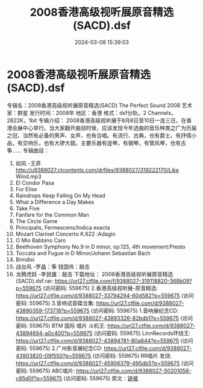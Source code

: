 ﻿---
title: 2008香港高级视听展原音精选(SACD).dsf
date: 2024-03-08 15:39:03
categories: 试音碟、非卖品、发烧碟
tags: 华语中文
---
# 2008香港高级视听展原音精选(SACD).dsf

专辑名：2008香港高级视听展原音精选(SACD) The Perfect
Sound 2008
艺术家：群星
发行时间：2008年
地区：香港
格式：dsf分轨，2 Channels，2822K，1bit
专辑介绍：
2008香港高级视听展于8月8日至10日一连三日，在香港会展中心举行。当大家翻开曲目时侯，应该发现今年选曲的音乐种类之广为历届之冠，当然有必备的男声、女声，也有合唱。有流行、古典，也有爵士。有抒情小品，有交响乐，也有大锣大鼓。主要乐器有竖琴，有钢琴，有管风琴，也有古筝……
专辑曲目：
01. 如风 -王菲
http://u9388027.ctcontents.com/drfiles/9388027/319222170/Like
Wind.mp3
02. EI Condor Pasa
03. For Elise
04. Raindrops Keep Falling On My Head
05. What a Difference a Day Makes
06. Take Five
07. Fanfare for the Common Man
08. The Circle Game
09. Principalis, Fermescens/Indica exacta
10. Mozart Clarinet Concerto K.622 :Adagio
11. O Mio Babbino Caro
12. Beethoven Symphony No.9 in D minor, op.125, 4th
movement:Presto
13. Toccata and Fugue in D Minor/Johann Sebastian Bach
14. Brindisi
15. 战台风 -罗晶：筝 钱国伟：敲击
16. 龙腾虎跃 -李民雄：敲击
下载地址：
2008香港高级视听展原音精选(SACD).dsf.rar: https://url27.ctfile.com/f/9388027-319118820-368b09?p=559675
(访问密码: 559675)
2.香港高级视听展-原音精选: https://url27.ctfile.com/d/9388027-33794294-60d582?p=559675
(访问密码: 559675)
3.音响试音碟合集: https://url27.ctfile.com/d/9388027-43890359-173718?p=559675
(访问密码: 559675)
1.音响展纪念CD: https://url27.ctfile.com/d/9388027-43893326-82bdb1?p=559675
(访问密码: 559675)
BTM 国际 唱片 斗机王: https://url27.ctfile.com/d/9388027-43894694-a0c400?p=559675
(访问密码: 559675)
LinnRecords环绕王: https://url27.ctfile.com/d/9388027-43894781-80a844?p=559675
(访问密码: 559675)
2.广州影音展纪念CD: https://url27.ctfile.com/d/9388027-43903820-09f550?p=559675
(访问密码: 559675)
RR唱片 发烧: https://url27.ctfile.com/d/9388027-45906379-495db5?p=559675
(访问密码: 559675)
ABC唱片: https://url27.ctfile.com/d/9388027-50201056-c85d0f?p=559675
(访问密码: 559675)
原文：[链接](https://blog.sina.com.cn/s/blog_1647c7e76010314mp.html)